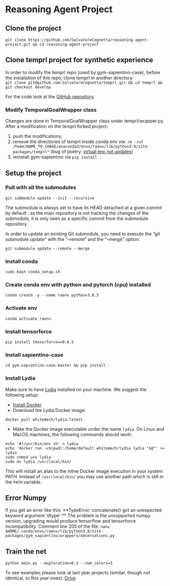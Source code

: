 # Reasoning Agent Project
## Clone the project
`git clone https://github.com/SalvatoreCognetta/reasoning-agent-project.git && cd reasoning-agent-project`

## Clone temprl project for synthetic experience
In order to modify the temprl repo (used by gym-sapientino-case), before the installation of this repo, clone temprl in another directory:  
`git clone git@github.com:SalvatoreCognetta/temprl.git && cd temprl && git checkout develop`

For the code look at the [GitHub repository](https://github.com/SalvatoreCognetta/temprl/tree/develop).
### Modify TemporalGoalWrapper class
Changes are done in TemporalGoalWrapper class under temprl/wrapper.py.  
After a modification on the temprl forked project:
1. push the modifications;
2. remove the directories of temprl inside conda env via: `rm -rvf /home/NAME_TO_CHAGE/anaconda3/envs/raenv/lib/python3.8/site-packages/temprl*` (bug of poetry: [virtual env not updates]([https://link](https://github.com/python-poetry/poetry/issues/2921) ))
3. reinstall gym-sapientino via `pip install .`

## Setup the project

### Pull with all the submodules
`git submodule update --init --recursive`

The submodule is always set to have its HEAD detached at a given commit by default : as the main repository is not tracking the changes of the submodule, it is only seen as a specific commit from the submodule repository.

In order to update an existing Git submodule, you need to execute the “git submodule update” with the “–remote” and the “–merge” option.

`git submodule update --remote --merge`

### Install conda
`sudo bash conda_setup.sh`

### Create conda env with python and pytorch (cpu) installed
`conda create -y --name raenv python=3.8.5`

### Activate env
`conda activate raenv`

### Install tensorforce
`pip install tensorforce==0.6.5`

### Install sapientino-case
`cd gym-sapientino-case-master && pip install .`

### Install Lydia
Make sure to have [Lydia](https://github.com/whitemech/lydia) 
installed on your machine.
We suggest the following setup:

- [Install Docker](https://www.docker.com/get-started)
- Download the Lydia Docker image:
```
docker pull whitemech/lydia:latest
```
- Make the Docker image executable under the name `lydia`.
  On Linux and MacOS machines, the following commands should work:
```
echo '#!/usr/bin/env sh' > lydia
echo 'docker run -v$(pwd):/home/default whitemech/lydia lydia "$@"' >> lydia
sudo chmod u+x lydia
sudo mv lydia /usr/local/bin/
```

This will install an alias to the inline Docker image execution
in your system PATH. Instead of `/usr/local/bin/`
you may use another path which is still in the `PATH` variable.

## Error Numpy
If you get an error like this:
**TypeError: concatenate() got an unexpected keyword argument 'dtype'
**
The problem is the unsupported numpy version, upgrading would produce tensorflow and tensorforce incompatibility. Comment line 205 of the file:
`nano $HOME/.conda/envs/raenv/lib/python3.8/site-packages/gym_sapientino/wrappers/observations.py`



## Train the net
`python main.py --exploration=0.3 --num_colors=3`

To see examples please look at last year projects (similar, though not identical, to this year ones): [Drive](https://docs.google.com/spreadsheets/d/1r5HyGsLVW7F7E2ypZZZkaYBTEF6PJT6hNyIuDOBHbSo/edit#gid=0)


